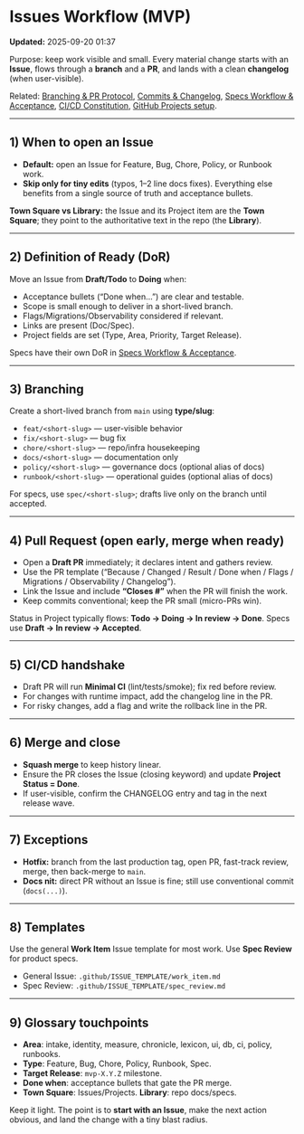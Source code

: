 # Issues Workflow (MVP)
**Updated:** 2025-09-20 01:37

Purpose: keep work visible and small. Every material change starts with an **Issue**, flows through a **branch** and a **PR**, and lands with a clean **changelog** (when user-visible).

Related: [Branching & PR Protocol](branching_and_prs.md), [Commits & Changelog](commits_and_changelog.md), [Specs Workflow & Acceptance](specs_workflow.md), [CI/CD Constitution](ci_cd_constitution.md), [GitHub Projects setup](../runbooks/github_projects_setup.md).

---

## 1) When to open an Issue
- **Default:** open an Issue for Feature, Bug, Chore, Policy, or Runbook work.  
- **Skip only for tiny edits** (typos, 1–2 line docs fixes). Everything else benefits from a single source of truth and acceptance bullets.

**Town Square vs Library:** the Issue and its Project item are the **Town Square**; they point to the authoritative text in the repo (the **Library**).

---

## 2) Definition of Ready (DoR)
Move an Issue from **Draft/Todo** to **Doing** when:
- Acceptance bullets (“Done when…”) are clear and testable.  
- Scope is small enough to deliver in a short-lived branch.  
- Flags/Migrations/Observability considered if relevant.  
- Links are present (Doc/Spec).  
- Project fields are set (Type, Area, Priority, Target Release).

Specs have their own DoR in [Specs Workflow & Acceptance](specs_workflow.md).

---

## 3) Branching
Create a short-lived branch from `main` using **type/slug**:
- `feat/<short-slug>` — user-visible behavior  
- `fix/<short-slug>` — bug fix  
- `chore/<short-slug>` — repo/infra housekeeping  
- `docs/<short-slug>` — documentation only  
- `policy/<short-slug>` — governance docs (optional alias of docs)  
- `runbook/<short-slug>` — operational guides (optional alias of docs)

For specs, use `spec/<short-slug>`; drafts live only on the branch until accepted.

---

## 4) Pull Request (open early, merge when ready)
- Open a **Draft PR** immediately; it declares intent and gathers review.  
- Use the PR template (“Because / Changed / Result / Done when / Flags / Migrations / Observability / Changelog”).  
- Link the Issue and include **“Closes #<issue>”** when the PR will finish the work.
- Keep commits conventional; keep the PR small (micro-PRs win).

Status in Project typically flows: **Todo → Doing → In review → Done**. Specs use **Draft → In review → Accepted**.

---

## 5) CI/CD handshake
- Draft PR will run **Minimal CI** (lint/tests/smoke); fix red before review.  
- For changes with runtime impact, add the changelog line in the PR.  
- For risky changes, add a flag and write the rollback line in the PR.

---

## 6) Merge and close
- **Squash merge** to keep history linear.  
- Ensure the PR closes the Issue (closing keyword) and update **Project Status = Done**.  
- If user-visible, confirm the CHANGELOG entry and tag in the next release wave.

---

## 7) Exceptions
- **Hotfix:** branch from the last production tag, open PR, fast-track review, merge, then back-merge to `main`.  
- **Docs nit:** direct PR without an Issue is fine; still use conventional commit (`docs(...)`).

---

## 8) Templates
Use the general **Work Item** Issue template for most work. Use **Spec Review** for product specs.

- General Issue: `.github/ISSUE_TEMPLATE/work_item.md`  
- Spec Review: `.github/ISSUE_TEMPLATE/spec_review.md`

---

## 9) Glossary touchpoints
- **Area**: intake, identity, measure, chronicle, lexicon, ui, db, ci, policy, runbooks.  
- **Type**: Feature, Bug, Chore, Policy, Runbook, Spec.  
- **Target Release**: `mvp-X.Y.Z` milestone.  
- **Done when**: acceptance bullets that gate the PR merge.  
- **Town Square**: Issues/Projects. **Library**: repo docs/specs.

Keep it light. The point is to **start with an Issue**, make the next action obvious, and land the change with a tiny blast radius.
